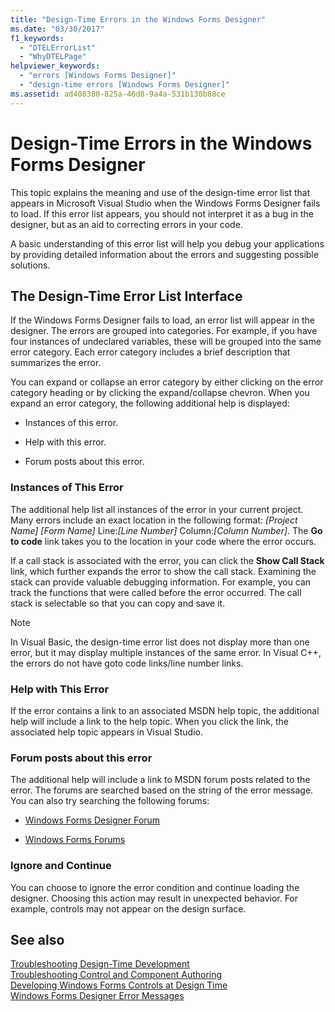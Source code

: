 ```yaml
---
title: "Design-Time Errors in the Windows Forms Designer"
ms.date: "03/30/2017"
f1_keywords: 
  - "DTELErrorList"
  - "WhyDTELPage"
helpviewer_keywords: 
  - "errors [Windows Forms Designer]"
  - "design-time errors [Windows Forms Designer]"
ms.assetid: ad408380-825a-46d8-9a4a-531b130b88ce
---
```

# Design-Time Errors in the Windows Forms Designer
This topic explains the meaning and use of the design-time error list that appears in Microsoft Visual Studio when the Windows Forms Designer fails to load. If this error list appears, you should not interpret it as a bug in the designer, but as an aid to correcting errors in your code.  
  
 A basic understanding of this error list will help you debug your applications by providing detailed information about the errors and suggesting possible solutions.  
  
## The Design-Time Error List Interface  
 If the Windows Forms Designer fails to load, an error list will appear in the designer. The errors are grouped into categories. For example, if you have four instances of undeclared variables, these will be grouped into the same error category. Each error category includes a brief description that summarizes the error.  
  
 You can expand or collapse an error category by either clicking on the error category heading or by clicking the expand/collapse chevron. When you expand an error category, the following additional help is displayed:  
  
-   Instances of this error.  
  
-   Help with this error.  
  
-   Forum posts about this error.  
  
### Instances of This Error  
 The additional help list all instances of the error in your current project. Many errors include an exact location in the following format: *[Project Name]* *[Form Name]* Line:*[Line Number]* Column:*[Column Number]*. The **Go to code** link takes you to the location in your code where the error occurs.  
  
 If a call stack is associated with the error, you can click the **Show Call Stack** link, which further expands the error to show the call stack. Examining the stack can provide valuable debugging information. For example, you can track the functions that were called before the error occurred. The call stack is selectable so that you can copy and save it.  
  
> [!NOTE]
>  In Visual Basic, the design-time error list does not display more than one error, but it may display multiple instances of the same error. In Visual C++, the errors do not have goto code links/line number links.  
  
### Help with This Error  
 If the error contains a link to an associated MSDN help topic, the additional help will include a link to the help topic. When you click the link, the associated help topic appears in Visual Studio.  
  
### Forum posts about this error  
 The additional help will include a link to MSDN forum posts related to the error. The forums are searched based on the string of the error message. You can also try searching the following forums:  
  
-   [Windows Forms Designer Forum](https://go.microsoft.com/fwlink/?LinkId=203524)  
  
-   [Windows Forms Forums](https://go.microsoft.com/fwlink/?LinkId=203523)  
  
### Ignore and Continue  
 You can choose to ignore the error condition and continue loading the designer. Choosing this action may result in unexpected behavior. For example, controls may not appear on the design surface.  
  
## See also
 [Troubleshooting Design-Time Development](https://msdn.microsoft.com/library/e048d08e-fa7c-4be8-b238-4abaa199a0a6)  
 [Troubleshooting Control and Component Authoring](../../../../docs/framework/winforms/controls/troubleshooting-control-and-component-authoring.md)  
 [Developing Windows Forms Controls at Design Time](../../../../docs/framework/winforms/controls/developing-windows-forms-controls-at-design-time.md)  
 [Windows Forms Designer Error Messages](https://msdn.microsoft.com/library/cf610bf4-5fe4-471c-bce7-6a05ece07bd2)
